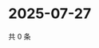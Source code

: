 # 2025-07-27

共 0 条

<!-- BEGIN ZHIHUQUESTIONS -->
<!-- 最后更新时间 Sun Jul 27 2025 05:10:27 GMT+0800 (China Standard Time) -->

<!-- END ZHIHUQUESTIONS -->
